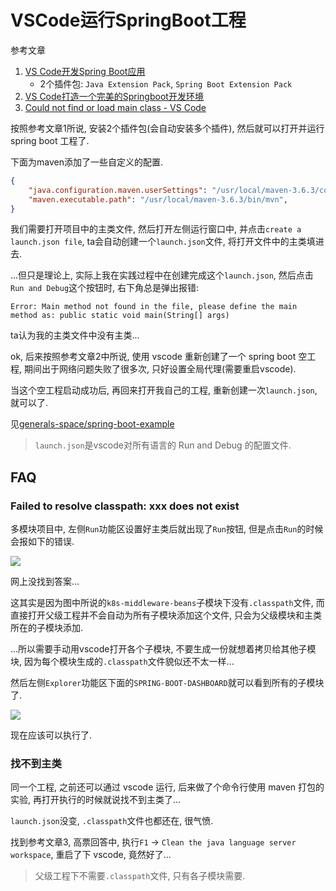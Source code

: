 # VSCode运行SpringBoot工程

参考文章

1. [VS Code开发Spring Boot应用](https://zhuanlan.zhihu.com/p/54358113)
    - 2个插件包: `Java Extension Pack`, `Spring Boot Extension Pack`
2. [VS Code打造一个完美的Springboot开发环境](https://blog.csdn.net/xiaocy66/article/details/82875770)
3. [Could not find or load main class - VS Code](https://stackoverflow.com/questions/57857855/could-not-find-or-load-main-class-vs-code)

按照参考文章1所说, 安装2个插件包(会自动安装多个插件), 然后就可以打开并运行 spring boot 工程了.

下面为maven添加了一些自定义的配置.

```json
{
    "java.configuration.maven.userSettings": "/usr/local/maven-3.6.3/conf/settings.xml",
    "maven.executable.path": "/usr/local/maven-3.6.3/bin/mvn",
}
```

我们需要打开项目中的主类文件, 然后打开左侧运行窗口中, 并点击`create a launch.json file`, ta会自动创建一个`launch.json`文件, 将打开文件中的主类填进去.

...但只是理论上, 实际上我在实践过程中在创建完成这个`launch.json`, 然后点击`Run and Debug`这个按钮时, 右下角总是弹出报错:

```log
Error: Main method not found in the file, please define the main method as: public static void main(String[] args)
```

ta认为我的主类文件中没有主类...

ok, 后来按照参考文章2中所说, 使用 vscode 重新创建了一个 spring boot 空工程, 期间出于网络问题失败了很多次, 只好设置全局代理(需要重启vscode).

当这个空工程启动成功后, 再回来打开我自己的工程, 重新创建一次`launch.json`, 就可以了.

见[generals-space/spring-boot-example](https://github.com/generals-space/spring-boot-example)

> `launch.json`是vscode对所有语言的 Run and Debug 的配置文件.

## FAQ

### Failed to resolve classpath: xxx does not exist

多模块项目中, 左侧`Run`功能区设置好主类后就出现了`Run`按钮, 但是点击`Run`的时候会报如下的错误.

![](https://gitee.com/generals-space/gitimg/raw/master/bb8e99e7e9a3edc57a6bb60b7a166358.png)

网上没找到答案...

这其实是因为图中所说的`k8s-middleware-beans`子模块下没有`.classpath`文件, 而直接打开父级工程并不会自动为所有子模块添加这个文件, 只会为父级模块和主类所在的子模块添加.

...所以需要手动用vscode打开各个子模块, 不要生成一份就想着拷贝给其他子模块, 因为每个模块生成的`.classpath`文件貌似还不太一样...

然后左侧`Explorer`功能区下面的`SPRING-BOOT-DASHBOARD`就可以看到所有的子模块了.

![](https://gitee.com/generals-space/gitimg/raw/master/0ef02865e36eca1211a8682b2083dc54.png)

现在应该可以执行了.

### 找不到主类

同一个工程, 之前还可以通过 vscode 运行, 后来做了个命令行使用 maven 打包的实验, 再打开执行的时候就说找不到主类了...

`launch.json`没变, `.classpath`文件也都还在, 很气愤.

找到参考文章3, 高票回答中, 执行`F1` -> `Clean the java language server workspace`, 重启了下 vscode, 竟然好了...

> 父级工程下不需要`.classpath`文件, 只有各子模块需要.

